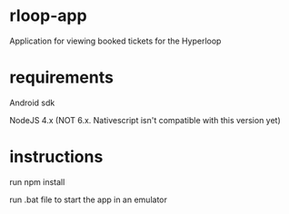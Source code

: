 # rloop-app
Application for viewing booked tickets for the Hyperloop

# requirements
Android sdk

NodeJS 4.x (NOT 6.x. Nativescript isn't compatible with this version yet)

# instructions
run npm install

run .bat file to start the app in an emulator
